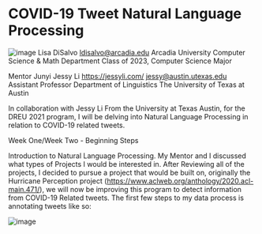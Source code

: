 # COVID-19 Tweet Natural Language Processing
![image](https://user-images.githubusercontent.com/69719467/121576299-3ac41980-c9f6-11eb-9cb9-41bb91f687ba.png)
Lisa DiSalvo 
ldisalvo@arcadia.edu 
Arcadia University
Computer Science & Math Department
Class of 2023, Computer Science Major

Mentor Junyi Jessy Li
https://jessyli.com/
jessy@austin.utexas.edu
Assistant Professor
Department of Linguistics
The University of Texas at Austin


In collaboration with Jessy Li From the University at Texas Austin, for the DREU 2021 program, I will be delving into Natural Language Processing in relation to COVID-19 related tweets.


Week One/Week Two - Beginning Steps

Introduction to Natural Language Processing. My Mentor and I discussed what types of Projects I would be interested in.
After Reviewing all of the projects, I decided to pursue a project that would be built on, originally the Hurricane Perception project (https://www.aclweb.org/anthology/2020.acl-main.471/), we will now be improving this program to detect information from COVID-19 Related tweets. The first few steps to my data process is annotating tweets like so:

![image](https://user-images.githubusercontent.com/69719467/121575761-bbcee100-c9f5-11eb-95b0-8f6d9e9f5cdb.png)

